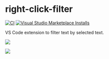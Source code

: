 # right-click-filter

[![CI](https://github.com/winebarrel/vscode-right-click-filter/actions/workflows/ci.yml/badge.svg)](https://github.com/winebarrel/vscode-right-click-filter/actions/workflows/ci.yml)
[![Visual Studio Marketplace Installs](https://img.shields.io/visual-studio-marketplace/i/winebarrel.right-click-filter)](https://marketplace.visualstudio.com/items?itemName=winebarrel.right-click-filter)

VS Code extension to filter text by selected text.

![](https://github.com/winebarrel/vscode-right-click-filter/assets/117768/70aad162-82be-4664-9f6a-7378184bfe02)

![](https://github.com/winebarrel/vscode-right-click-filter/assets/117768/2dfcd892-7463-4192-a367-301f1d46e386)
